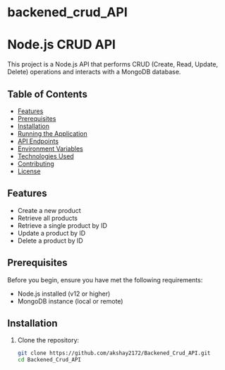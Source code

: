 # backened_crud_API


# Node.js CRUD API

This project is a Node.js API that performs CRUD (Create, Read, Update, Delete) operations and interacts with a MongoDB database.

## Table of Contents

- [Features](#features)
- [Prerequisites](#prerequisites)
- [Installation](#installation)
- [Running the Application](#running-the-application)
- [API Endpoints](#api-endpoints)
- [Environment Variables](#environment-variables)
- [Technologies Used](#technologies-used)
- [Contributing](#contributing)
- [License](#license)

## Features

- Create a new product
- Retrieve all products
- Retrieve a single product by ID
- Update a product by ID
- Delete a product by ID

## Prerequisites

Before you begin, ensure you have met the following requirements:

- Node.js installed (v12 or higher)
- MongoDB instance (local or remote)

## Installation

1. Clone the repository:

   ```sh
   git clone https://github.com/akshay2172/Backened_Crud_API.git
   cd Backened_Crud_API
